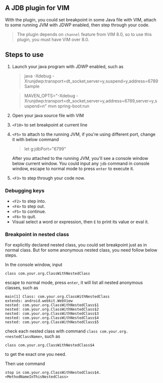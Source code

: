 ## A JDB plugin for VIM

With the plugin, you could set breakpoint in some Java file with VIM, attach to some running JVM with JDWP enabled, then step through your code.

> The plugin depends on `channel` feature from VIM 8.0, so to use this plugin, you must have VIM over 8.0.

## Steps to use

1. Launch your java program with JDWP enabled, such as

    >java -Xdebug -Xrunjdwp:transport=dt_socket,server=y,suspend=y,address=6789 Sample

    >MAVEN_OPTS="-Xdebug -Xrunjdwp:transport=dt_socket,server=y,address=6789,server=y,suspend=n" mvn spring-boot:run

1. Open your java source file with VIM

1. `<F10>` to set breakpoint at current line

1. `<F5>` to attach to the running JVM, if you're using different port, change it with below command

    >let g:jdbPort="6799"

    After you attached to the running JVM, you'll see a console window below current window. You could input any `jdb` command in console window, escape to normal mode to press `enter` to execute it.

1. `<F3>` to step through your code now.

### Debugging keys
* `<F2>` to step into.
* `<F4>` to step out.
* `<F5>` to continue.
* `<F6>` to quit.
* Visual select a word or expression, then `E` to print its value or eval it.

### Breakpoint in nested class

For explicitly declared nested class, you could set breakpoint just as in normal class. But for some anonymous nested class, you need follow below steps.

In the console window, input

    class com.your.org.ClassWithNestedClass

escape to normal mode, press `enter`, it will list all nested anonymous classes, such as

    main[1] Class: com.your.org.ClassWithNestedClass
    extends: android.webkit.WebView
    nested: com.your.org.ClassWithNestedClass$1
    nested: com.your.org.ClassWithNestedClass$2
    nested: com.your.org.ClassWithNestedClass$3
    nested: com.your.org.ClassWithNestedClass$4
    nested: com.your.org.ClassWithNestedClass$5

check each nested class with command `class com.your.org.<nestedClassName>`, such as

    class com.your.org.ClassWithNestedClass$4

to get the exact one you need.

Then use command

    stop in com.your.org.ClassWithNestedClass$4.<MethodNameInThisNestedClass>
